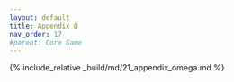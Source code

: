 ```yaml
---
layout: default
title: Appendix Ω
nav_order: 17
#parent: Core Game
---
```

{% include_relative _build/md/21_appendix_omega.md %}